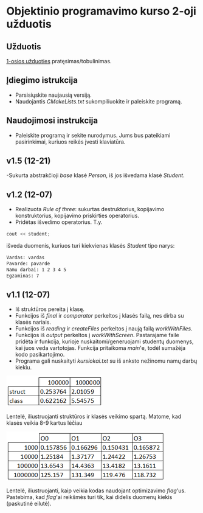 # Objektinio programavimo kurso 2-oji užduotis

## Užduotis

[1-osios užduoties](https://github.com/JovitaBu/OOP.-1-uzduotis) pratęsimas/tobulinimas.

## Įdiegimo istrukcija

- Parsisiųskite naujausią versiją.
- Naudojantis *CMakeLists.txt* sukompiliuokite ir paleiskite programą.

## Naudojimosi instrukcija

- Paleiskite programą ir sekite nurodymus. Jums bus pateikiami pasirinkimai, kuriuos reikės įvesti klaviatūra.

## v1.5 (12-21)

-Sukurta abstrakčioji *base* klasė *Person*, iš jos išvedama klasė *Student*.

## v1.2 (12-07)

- Realizuota *Rule of three*: sukurtas destruktorius, kopijavimo konstruktorius, kopijavimo priskirties operatorius.
- Pridėtas išvedimo operatorius. T.y.
```cpp
cout << student; 
```
išveda duomenis, kuriuos turi kiekvienas klasės *Student* tipo narys:
```
Vardas: vardas
Pavarde: pavarde
Namu darbai: 1 2 3 4 5
Egzaminas: 7
```

## v1.1 (12-07)

- Iš struktūros pereita į klasę.
- Funkcijos iš *final* ir *comparator* perkeltos į klasės failą, nes dirba su klasės nariais.
- Funkcijos iš *reading* ir *createFiles* perkeltos į naują failą *workWithFiles*.
- Funkcijos iš *output* perkeltos į *workWithScreen*. Pastarajame faile pridėta ir funkcija, kurioje nuskaitomi/generuojami studentų duomenys, kai juos veda vartotojas. Funkcija pritaikoma *main*'e, todėl sumažėja kodo pasikartojimo.
- Programa gali nuskaityti *kursiokai.txt* su iš anksto nežinomu namų darbų kiekiu.

![](struct_vs_class.png)

Lentelė, iliustruojanti struktūros ir klasės veikimo spartą. Matome, kad klasės veikia 8-9 kartus lėčiau

![](flags.png)

Lentelė, iliustruojanti, kaip veikia kodas naudojant optimizavimo *flag*'us. Pastebima, kad *flag*'ai reikšmės turi tik, kai didelis duomenų kiekis (paskutinė eilutė).
